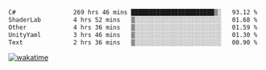 <!--START_SECTION:waka-->

```txt
C#                269 hrs 46 mins ███████████████████████▒░   93.12 %
ShaderLab         4 hrs 52 mins   ▒░░░░░░░░░░░░░░░░░░░░░░░░   01.68 %
Other             4 hrs 36 mins   ▒░░░░░░░░░░░░░░░░░░░░░░░░   01.59 %
UnityYaml         3 hrs 46 mins   ▒░░░░░░░░░░░░░░░░░░░░░░░░   01.30 %
Text              2 hrs 36 mins   ▒░░░░░░░░░░░░░░░░░░░░░░░░   00.90 %
```

<!--END_SECTION:waka-->
[![wakatime](https://wakatime.com/badge/user/6c2f442e-41b4-42e3-bc06-d5d8203ad1da.svg)](https://wakatime.com/@6c2f442e-41b4-42e3-bc06-d5d8203ad1da)
